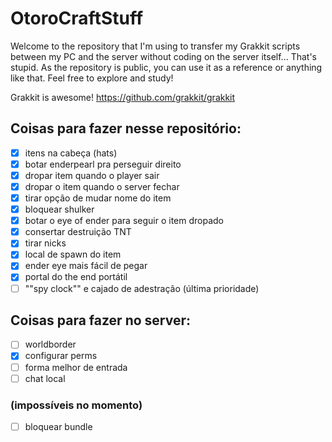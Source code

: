 # OtoroCraftStuff
Welcome to the repository that I'm using to transfer my Grakkit scripts between my PC and the server without coding on the server itself... That's stupid.
As the repository is public, you can use it as a reference or anything like that. Feel free to explore and study!

Grakkit is awesome!
https://github.com/grakkit/grakkit


## Coisas para fazer nesse repositório:

- [x] itens na cabeça (hats)
- [x] botar enderpearl pra perseguir direito
- [x] dropar item quando o player sair
- [x] dropar o item quando o server fechar
- [x] tirar opção de mudar nome do item
- [x] bloquear shulker
- [x] botar o eye of ender para seguir o item dropado
- [x] consertar destruição TNT
- [x] tirar nicks
- [x] local de spawn do item
- [x] ender eye mais fácil de pegar
- [x] portal do the end portátil
- [ ] ""spy clock"" e cajado de adestração (última prioridade)

## Coisas para fazer no server:
- [ ] worldborder
- [x] configurar perms
- [ ] forma melhor de entrada
- [ ] chat local

### (impossíveis no momento)
- [ ] bloquear bundle